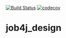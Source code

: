 [![Build Status](https://travis-ci.com/Pavel-Shulepov/job4j_design.svg?branch=master)](https://travis-ci.com/github/Pavel-Shulepov/job4j_design)
[![codecov](https://codecov.io/gh/Pavel-Shulepov/job4j_design/branch/master/graph/badge.svg)](https://codecov.io/gh/Pavel-Shulepov/job4j_design)
# job4j_design